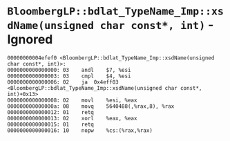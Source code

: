 # `BloombergLP::bdlat_TypeName_Imp::xsdName(unsigned char const*, int)` - Ignored

```x86asm
00000000004efef0 <BloombergLP::bdlat_TypeName_Imp::xsdName(unsigned char const*, int)>:
0000000000000000: 03	andl	$7, %esi
0000000000000003: 03	cmpl	$4, %esi
0000000000000006: 02	ja	0x4eff03 <BloombergLP::bdlat_TypeName_Imp::xsdName(unsigned char const*, int)+0x13>
0000000000000008: 02	movl	%esi, %eax
000000000000000a: 08	movq	5640488(,%rax,8), %rax
0000000000000012: 01	retq	
0000000000000013: 02	xorl	%eax, %eax
0000000000000015: 01	retq	
0000000000000016: 10	nopw	%cs:(%rax,%rax)
```
